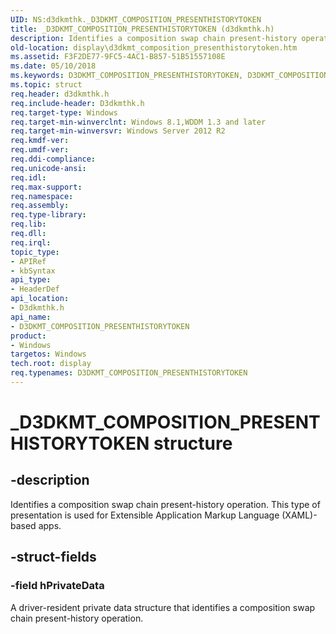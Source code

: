 ```yaml
---
UID: NS:d3dkmthk._D3DKMT_COMPOSITION_PRESENTHISTORYTOKEN
title: _D3DKMT_COMPOSITION_PRESENTHISTORYTOKEN (d3dkmthk.h)
description: Identifies a composition swap chain present-history operation. This type of presentation is used for Extensible Application Markup Language (XAML)-based apps.
old-location: display\d3dkmt_composition_presenthistorytoken.htm
ms.assetid: F3F2DE77-9FC5-4AC1-B857-51B51557108E
ms.date: 05/10/2018
ms.keywords: D3DKMT_COMPOSITION_PRESENTHISTORYTOKEN, D3DKMT_COMPOSITION_PRESENTHISTORYTOKEN structure [Display Devices], _D3DKMT_COMPOSITION_PRESENTHISTORYTOKEN, d3dkmthk/D3DKMT_COMPOSITION_PRESENTHISTORYTOKEN, display.d3dkmt_composition_presenthistorytoken
ms.topic: struct
req.header: d3dkmthk.h
req.include-header: D3dkmthk.h
req.target-type: Windows
req.target-min-winverclnt: Windows 8.1,WDDM 1.3 and later
req.target-min-winversvr: Windows Server 2012 R2
req.kmdf-ver: 
req.umdf-ver: 
req.ddi-compliance: 
req.unicode-ansi: 
req.idl: 
req.max-support: 
req.namespace: 
req.assembly: 
req.type-library: 
req.lib: 
req.dll: 
req.irql: 
topic_type:
- APIRef
- kbSyntax
api_type:
- HeaderDef
api_location:
- D3dkmthk.h
api_name:
- D3DKMT_COMPOSITION_PRESENTHISTORYTOKEN
product:
- Windows
targetos: Windows
tech.root: display
req.typenames: D3DKMT_COMPOSITION_PRESENTHISTORYTOKEN
---
```


# _D3DKMT_COMPOSITION_PRESENTHISTORYTOKEN structure


## -description


Identifies a composition swap chain present-history operation. This type of presentation is used for Extensible Application Markup Language (XAML)-based apps.


## -struct-fields




### -field hPrivateData

A driver-resident private data structure that identifies a composition swap chain present-history operation.

